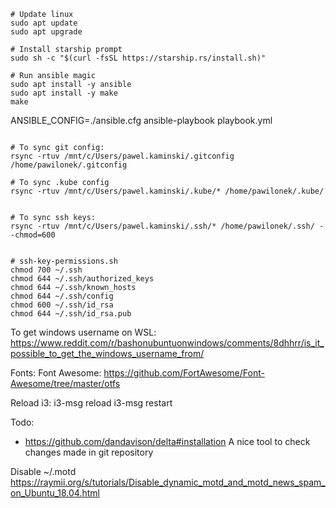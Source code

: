 

```shell script
# Update linux 
sudo apt update
sudo apt upgrade

# Install starship prompt
sudo sh -c "$(curl -fsSL https://starship.rs/install.sh)"

# Run ansible magic
sudo apt install -y ansible
sudo apt install -y make
make
```

ANSIBLE_CONFIG=./ansible.cfg ansible-playbook playbook.yml




```shell script

# To sync git config:
rsync -rtuv /mnt/c/Users/pawel.kaminski/.gitconfig /home/pawilonek/.gitconfig

# To sync .kube config
rsync -rtuv /mnt/c/Users/pawel.kaminski/.kube/* /home/pawilonek/.kube/


# To sync ssh keys:
rsync -rtuv /mnt/c/Users/pawel.kaminski/.ssh/* /home/pawilonek/.ssh/ --chmod=600


# ssh-key-permissions.sh
chmod 700 ~/.ssh
chmod 644 ~/.ssh/authorized_keys
chmod 644 ~/.ssh/known_hosts
chmod 644 ~/.ssh/config
chmod 600 ~/.ssh/id_rsa
chmod 644 ~/.ssh/id_rsa.pub
```



To get windows username on WSL:
https://www.reddit.com/r/bashonubuntuonwindows/comments/8dhhrr/is_it_possible_to_get_the_windows_username_from/


Fonts:
Font Awesome: https://github.com/FortAwesome/Font-Awesome/tree/master/otfs



Reload i3:
i3-msg reload
i3-msg restart




Todo:

* https://github.com/dandavison/delta#installation
A nice tool to check changes made in git repository



Disable ~/.motd
https://raymii.org/s/tutorials/Disable_dynamic_motd_and_motd_news_spam_on_Ubuntu_18.04.html
